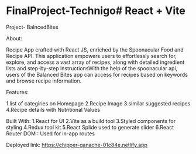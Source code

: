# FinalProject-Technigo# React + Vite

Project- BalncedBites

About:

Recipe App crafted with React JS, enriched by the Spoonacular Food and Recipe API. This application empowers users to effortlessly search for, explore, and access a vast array of recipes, along with detailed ingredient lists and step-by-step instructionsWith the help of the spoonacular api, users of the Balanced Bites app can access for recipes based on keywords and browse recipe information.

Features:

1.list of categiries on Homepage
2.Recipe Image
3.similar suggested recipes
4.Recipe details with Nutritional Values

Built With:
1.React for UI
2.Vite as a build tool
3.Styled components for styling
4.Redux tool kit
5.React Splide used to generate slider
6.React Router DOM : Used for in-app routes

Deployed link:
https://chipper-ganache-01c84e.netlify.app



